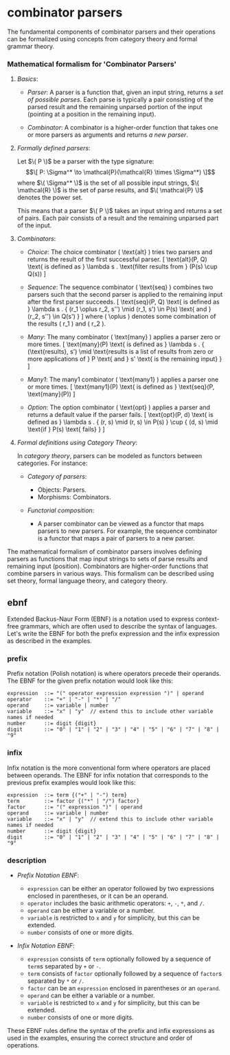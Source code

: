 # combinator parsers

The fundamental components of combinator parsers and their operations
can be formalized using concepts from category theory and formal grammar
theory.

### Mathematical formalism for 'Combinator Parsers'

1. *Basics*:

   - *Parser*: A parser is a function that, given an input string,
     returns a *set of possible parses*. Each parse is typically a
     pair consisting of the parsed result and the remaining unparsed
     portion of the input (pointing at a position in the remaining
     input).

   - *Combinator*: A combinator is a higher-order function that takes
     one or more parsers as arguments and returns *a new parser*.

2. *Formally defined parsers*:

   Let $\( P \)$ be a parser with the type signature:
   $$\[
    P: \Sigma^* \to \mathcal{P}(\mathcal{R} \times \Sigma^*)
   \]$$
   where $\( \Sigma^* \)$ is the set of all possible input strings,
   $\( \mathcal{R} \)$ is the set of parse results, and $\( \mathcal{P} \)$
   denotes the power set.

   This means that a parser $\( P \)$ takes an input string and
   returns a set of pairs. Each pair consists of a result and the
   remaining unparsed part of the input.

3. *Combinators*:

   - *Choice*:
     The choice combinator \( \text{alt} \) tries two parsers and returns the result of the first successful parser.
     \[
     \text{alt}(P, Q) \text{ is defined as } \lambda s . \text{filter results from } (P(s) \cup Q(s))
     \]

   - *Sequence*:
     The sequence combinator \( \text{seq} \) combines two parsers such that the second parser is applied to the remaining input after the first parser succeeds.
     \[
     \text{seq}(P, Q) \text{ is defined as } \lambda s . \{ (r_1 \oplus r_2, s'') \mid (r_1, s') \in P(s) \text{ and } (r_2, s'') \in Q(s') \}
     \]
     where \( \oplus \) denotes some combination of the results \( r_1 \) and \( r_2 \).

   - *Many*:
     The many combinator \( \text{many} \) applies a parser zero or more times.
     \[
     \text{many}(P) \text{ is defined as } \lambda s . \{ (\text{results}, s') \mid \text{results is a list of results from zero or more applications of } P \text{ and } s' \text{ is the remaining input} \}
     \]

   - *Many1*:
     The many1 combinator \( \text{many1} \) applies a parser one or more times.
     \[
     \text{many1}(P) \text{ is defined as } \text{seq}(P, \text{many}(P))
     \]

   - *Option*:
     The option combinator \( \text{opt} \) applies a parser and returns a default value if the parser fails.
     \[
     \text{opt}(P, d) \text{ is defined as } \lambda s . \{ (r, s) \mid (r, s) \in P(s) \} \cup \{ (d, s) \mid \text{if } P(s) \text{ fails} \}
     \]

4. *Formal definitions using Category Theory*:

   In *category theory*, parsers can be modeled as functors between categories.
   For instance:

   - *Category of parsers*:
     - Objects: Parsers.
     - Morphisms: Combinators.

   - *Functorial composition*:
     - A parser combinator can be viewed as a functor that maps parsers to new
       parsers. For example, the sequence combinator is a functor that maps a
       pair of parsers to a new parser.



The mathematical formalism of combinator parsers involves defining parsers as
functions that map input strings to sets of parse results and remaining input
(position). Combinators are higher-order functions that combine parsers in
various ways. This formalism can be described using set theory, formal language
theory, and category theory.



## ebnf

Extended Backus-Naur Form (EBNF) is a notation used to express
context-free grammars, which are often used to describe the syntax
of languages. Let's write the EBNF for both the prefix expression
and the infix expression as described in the examples.

### prefix

Prefix notation (Polish notation) is where operators precede their
operands. The EBNF for the given prefix notation would look like this:

```ebnf
expression  ::= "(" operator expression expression ")" | operand
operator    ::= "+" | "-" | "*" | "/"
operand     ::= variable | number
variable    ::= "x" | "y"  // extend this to include other variable names if needed
number      ::= digit {digit}
digit       ::= "0" | "1" | "2" | "3" | "4" | "5" | "6" | "7" | "8" | "9"
```

### infix

Infix notation is the more conventional form where operators are
placed between operands. The EBNF for infix notation that corresponds
to the previous prefix examples would look like this:

```ebnf
expression  ::= term {("+" | "-") term}
term        ::= factor {("*" | "/") factor}
factor      ::= "(" expression ")" | operand
operand     ::= variable | number
variable    ::= "x" | "y"  // extend this to include other variable names if needed
number      ::= digit {digit}
digit       ::= "0" | "1" | "2" | "3" | "4" | "5" | "6" | "7" | "8" | "9"
```

### description

- *Prefix Notation EBNF*:
  - `expression` can be either an operator followed by two expressions enclosed in parentheses, or it can be an operand.
  - `operator` includes the basic arithmetic operators: `+`, `-`, `*`, and `/`.
  - `operand` can be either a variable or a number.
  - `variable` is restricted to `x` and `y` for simplicity, but this can be extended.
  - `number` consists of one or more digits.

- *Infix Notation EBNF*:
  - `expression` consists of `term` optionally followed by a sequence of `term`s separated by `+` or `-`.
  - `term` consists of `factor` optionally followed by a sequence of `factor`s separated by `*` or `/`.
  - `factor` can be an `expression` enclosed in parentheses or an `operand`.
  - `operand` can be either a variable or a number.
  - `variable` is restricted to `x` and `y` for simplicity, but this can be extended.
  - `number` consists of one or more digits.

These EBNF rules define the syntax of the prefix and infix expressions
as used in the examples, ensuring the correct structure and order of operations.
